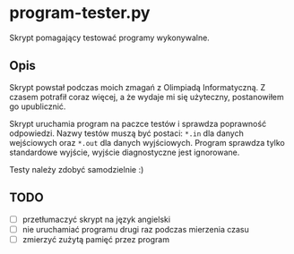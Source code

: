 # program-tester.py
Skrypt pomagający testować programy wykonywalne.

## Opis
Skrypt powstał podczas moich zmagań z Olimpiadą Informatyczną. Z czasem
potrafił coraz więcej, a że wydaje mi się użyteczny, postanowiłem go
upublicznić.

Skrypt uruchamia program na paczce testów i sprawdza poprawność odpowiedzi.
Nazwy testów muszą być postaci: `*.in` dla danych wejściowych oraz `*.out`
dla danych wyjściowych. Program sprawdza tylko standardowe wyjście,
wyjście diagnostyczne jest ignorowane.

Testy należy zdobyć samodzielnie :)

## TODO
- [ ] przetłumaczyć skrypt na język angielski
- [ ] nie uruchamiać programu drugi raz podczas mierzenia czasu
- [ ] zmierzyć zużytą pamięć przez program
